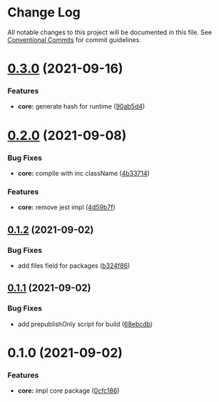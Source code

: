 # Change Log

All notable changes to this project will be documented in this file.
See [Conventional Commits](https://conventionalcommits.org) for commit guidelines.

# [0.3.0](https://github.com/yarastqt/compiled-css/compare/@steely/core@0.2.0...@steely/core@0.3.0) (2021-09-16)


### Features

* **core:** generate hash for runtime ([90ab5d4](https://github.com/yarastqt/compiled-css/commit/90ab5d4df638c9780026d0ae997f7fda8f786637))





# [0.2.0](https://github.com/yarastqt/compiled-css/compare/@steely/core@0.1.2...@steely/core@0.2.0) (2021-09-08)


### Bug Fixes

* **core:** compile with inc className ([4b33714](https://github.com/yarastqt/compiled-css/commit/4b337142f93595730df31d07deb1eea076274e5a))


### Features

* **core:** remove jest impl ([4d59b7f](https://github.com/yarastqt/compiled-css/commit/4d59b7fabe8d233a39099b6d486a886946da12cf))





## [0.1.2](https://github.com/yarastqt/compiled-css/compare/@steely/core@0.1.1...@steely/core@0.1.2) (2021-09-02)


### Bug Fixes

* add files field for packages ([b324f86](https://github.com/yarastqt/compiled-css/commit/b324f86e5bcf14654ed74efe7ed55e22bc0196b5))





## [0.1.1](https://github.com/yarastqt/compiled-css/compare/@steely/core@0.1.0...@steely/core@0.1.1) (2021-09-02)


### Bug Fixes

* add prepublishOnly script for build ([68ebcdb](https://github.com/yarastqt/compiled-css/commit/68ebcdbef16f95c8a4bf55a2533af6f93c738d72))





# 0.1.0 (2021-09-02)


### Features

* **core:** impl core package ([0cfc186](https://github.com/yarastqt/compiled-css/commit/0cfc186020637e03b276c4794bb72487fa4790c7))
